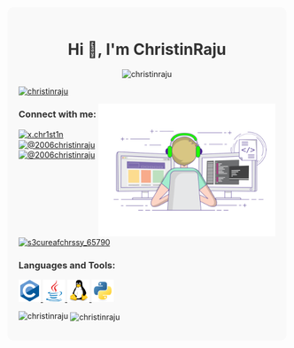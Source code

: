<div style="background-color: #f9f9f9; padding: 20px; border-radius: 10px;">

<h1 align="center" style="color: #333;">Hi 👋, I'm ChristinRaju</h1>

<p align="center"> 
    <img src="https://komarev.com/ghpvc/?username=christinraju&label=Profile%20views&color=0e75b6&style=flat" alt="christinraju" /> 
</p>

<p align="left"> 
    <a href="https://github.com/ryo-ma/github-profile-trophy">
        <img src="https://github-profile-trophy.vercel.app/?username=christinraju" alt="christinraju" />
    </a> 
</p>

<img align="right" alt="Coding" width="320" src="https://raw.githubusercontent.com/devSouvik/devSouvik/master/gif3.gif">



<h3 align="left" style="color: #333;">Connect with me:</h3>
<p align="left">
    <a href="https://instagram.com/x.chr1st1n" target="blank">
        <img align="center" src="https://raw.githubusercontent.com/rahuldkjain/github-profile-readme-generator/master/src/images/icons/Social/instagram.svg" alt="x.chr1st1n" height="30" width="40" />
    </a>
    <a href="https://www.hackerrank.com/@2006christinraju" target="blank">
        <img align="center" src="https://raw.githubusercontent.com/rahuldkjain/github-profile-readme-generator/master/src/images/icons/Social/hackerrank.svg" alt="@2006christinraju" height="30" width="40" />
    </a>
    <a href="https://www.hackerearth.com/@2006christinraju" target="blank">
        <img align="center" src="https://raw.githubusercontent.com/rahuldkjain/github-profile-readme-generator/master/src/images/icons/Social/hackerearth.svg" alt="@2006christinraju" height="30" width="40" />
    </a>
    <a href="https://discord.gg/s3cureafchrssy_65790" target="blank">
        <img align="center" src="https://raw.githubusercontent.com/rahuldkjain/github-profile-readme-generator/master/src/images/icons/Social/discord.svg" alt="s3cureafchrssy_65790" height="30" width="40" />
    </a>
</p>

<h3 align="left" style="color: #333;">Languages and Tools:</h3>
<p align="left"> 
    <a href="https://www.cprogramming.com/" target="_blank" rel="noreferrer"> 
        <img src="https://raw.githubusercontent.com/devicons/devicon/master/icons/c/c-original.svg" alt="c" width="40" height="40"/> 
    </a> 
    <a href="https://www.java.com" target="_blank" rel="noreferrer"> 
        <img src="https://raw.githubusercontent.com/devicons/devicon/master/icons/java/java-original.svg" alt="java" width="40" height="40"/> 
    </a> 
    <a href="https://www.linux.org/" target="_blank" rel="noreferrer"> 
        <img src="https://raw.githubusercontent.com/devicons/devicon/master/icons/linux/linux-original.svg" alt="linux" width="40" height="40"/> 
    </a> 
    <a href="https://www.python.org" target="_blank" rel="noreferrer"> 
        <img src="https://raw.githubusercontent.com/devicons/devicon/master/icons/python/python-original.svg" alt="python" width="40" height="40"/> 
    </a> 
</p>

<p><img align="left" src="https://github-readme-stats.vercel.app/api/top-langs?username=christinraju&show_icons=true&locale=en&layout=compact" alt="christinraju" /></p>

<p>&nbsp;<img align="center" src="https://github-readme-stats.vercel.app/api?username=christinraju&show_icons=true&locale=en" alt="christinraju" /></p>

</div>
